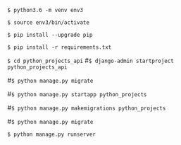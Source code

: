 `$ python3.6 -m venv env3`

`$ source env3/bin/activate`

`$ pip install --upgrade pip`

`$ pip install -r requirements.txt`

`$ cd python_projects_api`
#`$ django-admin startproject python_projects_api`

#`$ python manage.py migrate`

#`$ python manage.py startapp python_projects`

#`$ python manage.py makemigrations python_projects`

#`$ python manage.py migrate`

`$ python manage.py runserver`
